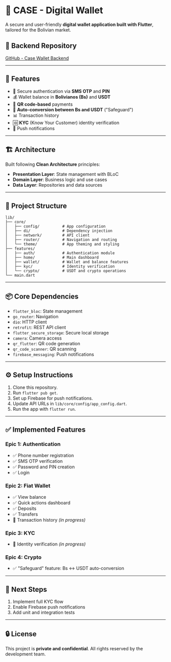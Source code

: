 # 💼 CASE - Digital Wallet

A secure and user-friendly **digital wallet application built with Flutter**, tailored for the Bolivian market.

## 🔗 Backend Repository

[GitHub - Case Wallet Backend](https://github.com/moises-cisneros/Case-Wallet-Back)

---

## 🚀 Features

* 🔐 Secure authentication via **SMS OTP** and **PIN**
* 💰 Wallet balance in **Bolivianos (Bs)** and **USDT**
* 📱 **QR code-based** payments
* 🔄 **Auto-conversion between Bs and USDT** ("Safeguard")
* 📊 Transaction history
* 🆔 **KYC** (Know Your Customer) identity verification
* 🔔 Push notifications

---

## 🏗️ Architecture

Built following **Clean Architecture** principles:

* **Presentation Layer**: State management with BLoC
* **Domain Layer**: Business logic and use cases
* **Data Layer**: Repositories and data sources

---

## 📁 Project Structure

```
lib/
├── core/
│   ├── config/          # App configuration
│   ├── di/              # Dependency injection
│   ├── network/         # API client
│   ├── router/          # Navigation and routing
│   └── theme/           # App theming and styling
├── features/
│   ├── auth/            # Authentication module
│   ├── home/            # Main dashboard
│   ├── wallet/          # Wallet and balance features
│   ├── kyc/             # Identity verification
│   └── crypto/          # USDT and crypto operations
└── main.dart
```

---

## 📦 Core Dependencies

* `flutter_bloc`: State management
* `go_router`: Navigation
* `dio`: HTTP client
* `retrofit`: REST API client
* `flutter_secure_storage`: Secure local storage
* `camera`: Camera access
* `qr_flutter`: QR code generation
* `qr_code_scanner`: QR scanning
* `firebase_messaging`: Push notifications

---

## ⚙️ Setup Instructions

1. Clone this repository.
2. Run `flutter pub get`.
3. Set up Firebase for push notifications.
4. Update API URLs in `lib/core/config/app_config.dart`.
5. Run the app with `flutter run`.

---

## ✅ Implemented Features

### Epic 1: Authentication

* ✅ Phone number registration
* ✅ SMS OTP verification
* ✅ Password and PIN creation
* ✅ Login

### Epic 2: Fiat Wallet

* ✅ View balance
* ✅ Quick actions dashboard
* ✅ Deposits
* ✅ Transfers 
* 🔄 Transaction history *(in progress)*

### Epic 3: KYC

* 🔄 Identity verification *(in progress)*

### Epic 4: Crypto

* ✅ "Safeguard" feature: Bs ↔ USDT auto-conversion 

---

## 📌 Next Steps

1. Implement full KYC flow
2. Enable Firebase push notifications
3. Add unit and integration tests

---

## 🔒 License

This project is **private and confidential**. All rights reserved by the development team.


